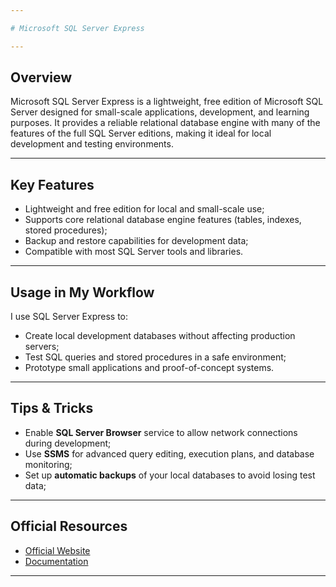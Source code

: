 ```yaml
---

# Microsoft SQL Server Express

---
```


## Overview
Microsoft SQL Server Express is a lightweight, free edition of Microsoft SQL Server designed for small-scale applications, development, and learning purposes.
It provides a reliable relational database engine with many of the features of the full SQL Server editions, making it ideal for local development and testing environments.

---

## Key Features
-   Lightweight and free edition for local and small-scale use;
-   Supports core relational database engine features (tables, indexes, stored procedures);
-   Backup and restore capabilities for development data;
-   Compatible with most SQL Server tools and libraries.

---

## Usage in My Workflow
I use SQL Server Express to:  
-   Create local development databases without affecting production servers;
-   Test SQL queries and stored procedures in a safe environment;
-   Prototype small applications and proof-of-concept systems.

---

## Tips & Tricks
-   Enable **SQL Server Browser** service to allow network connections during development;
-   Use **SSMS** for advanced query editing, execution plans, and database monitoring;
-   Set up **automatic backups** of your local databases to avoid losing test data; 

---

## Official Resources
-   [Official Website](https://www.microsoft.com/en-us/sql-server/sql-server-downloads)  
-   [Documentation](https://docs.microsoft.com/en-us/sql/sql-server/?view=sql-server-ver16)  

---
